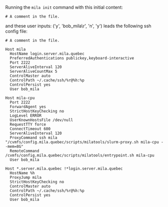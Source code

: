 Running the `mila init` command with this initial content:

```
# A comment in the file.

```

and these user inputs: ('y', 'bob_mila\r', 'n', 'y')
leads the following ssh config file:

```
# A comment in the file.

Host mila
  HostName login.server.mila.quebec
  PreferredAuthentications publickey,keyboard-interactive
  Port 2222
  ServerAliveInterval 120
  ServerAliveCountMax 5
  ControlMaster auto
  ControlPath ~/.cache/ssh/%r@%h:%p
  ControlPersist yes
  User bob_mila

Host mila-cpu
  Port 2222
  ForwardAgent yes
  StrictHostKeyChecking no
  LogLevel ERROR
  UserKnownHostsFile /dev/null
  RequestTTY force
  ConnectTimeout 600
  ServerAliveInterval 120
  ProxyCommand ssh mila "/cvmfs/config.mila.quebec/scripts/milatools/slurm-proxy.sh mila-cpu --mem=8G"
  RemoteCommand /cvmfs/config.mila.quebec/scripts/milatools/entrypoint.sh mila-cpu
  User bob_mila

Host *.server.mila.quebec !*login.server.mila.quebec
  HostName %h
  ProxyJump mila
  StrictHostKeyChecking no
  ControlMaster auto
  ControlPath ~/.cache/ssh/%r@%h:%p
  ControlPersist yes
  User bob_mila
```
